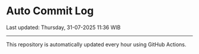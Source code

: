 # Auto Commit Log

Last updated: Thursday, 31-07-2025 11:36 WIB

---

This repository is automatically updated every hour using GitHub Actions.
